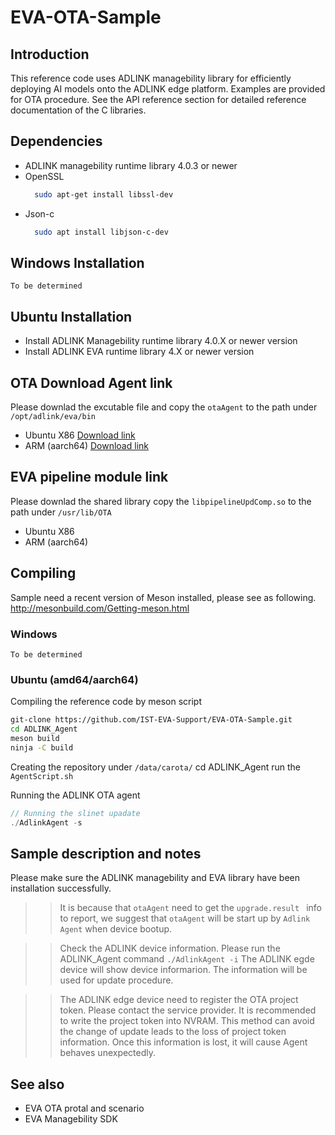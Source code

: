 # EVA-OTA-Sample

## Introduction 
 
This reference code uses ADLINK managebility library for efficiently deploying AI models onto the ADLINK edge platform.
Examples are provided for OTA procedure. See the API reference section for detailed reference documentation of the C libraries. <h2>
  
## Dependencies 
* ADLINK managebility runtime library 4.0.3 or newer
* OpenSSL
  ```bash
    sudo apt-get install libssl-dev
  ```
* Json-c
  ```bash
    sudo apt install libjson-c-dev
  ```
<h2>

## Windows Installation
   `To be determined `

## Ubuntu Installation
* Install ADLINK Managebility runtime library 4.0.X or newer version
* Install ADLINK EVA runtime library 4.X or newer version
  
## OTA Download Agent link
Please downlad the excutable file and copy the `otaAgent` to the path under `/opt/adlink/eva/bin`
* Ubuntu X86    [Download link](https://ampro1-my.sharepoint.com/:u:/g/personal/nathanch_tu_adlinktech_com/ETNNvk58tKxFsjdSjfzUIjoBuFj60WsPas22m5cxaUMmcA?e=Z2JFj0)
* ARM (aarch64) [Download link](https://ampro1-my.sharepoint.com/:u:/r/personal/nathanch_tu_adlinktech_com/Documents/OTA/DownloadAgent/aarch64/otaAgent?csf=1&web=1&e=cSNrAm)
 
## EVA pipeline module link
Please downlad the shared library copy the `libpipelineUpdComp.so` to the path under `/usr/lib/OTA`
* Ubuntu X86
* ARM (aarch64)
  
## Compiling
  Sample need a recent version of Meson installed, please see as following.
    http://mesonbuild.com/Getting-meson.html
  
### Windows
  `To be determined `

### Ubuntu (amd64/aarch64)
Compiling the reference code by meson script
```bash
git-clone https://github.com/IST-EVA-Support/EVA-OTA-Sample.git
cd ADLINK_Agent
meson build
ninja -C build
```
Creating the repository under `/data/carota/`
cd ADLINK_Agent
run the `AgentScript.sh` 
 
Running the ADLINK OTA agent

 ```c
 // Running the slinet upadate
./AdlinkAgent -s
```
   
<h2>

## Sample description and notes
Please make sure the ADLINK managebility and EVA library have been installation successfully.
>> It is because that `otaAgent` need to get the `upgrade.result ` info to report,
we suggest that `otaAgent` will be start up by `Adlink Agent`
when device bootup.  
 
>> Check the ADLINK device information.
Please run the ADLINK_Agent command 
`./AdlinkAgent -i`
  The ADLINK egde device will show device informarion. The information will be used for update procedure.
  
>> The ADLINK edge device need to register the OTA project token. Please contact the service provider.
It is recommended to write the project token into NVRAM. This method can avoid the
change of update leads to the loss of project token information. Once this information is lost, it will cause 
Agent behaves unexpectedly. <h2>


## See also
 
 * EVA OTA protal and scenario
 * EVA Managebility SDK
 

